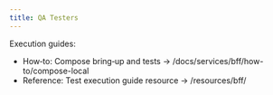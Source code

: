 ```yaml
---
title: QA Testers
---
```


Execution guides:

- How‑to: Compose bring‑up and tests → /docs/services/bff/how-to/compose-local
- Reference: Test execution guide resource → /resources/bff/

